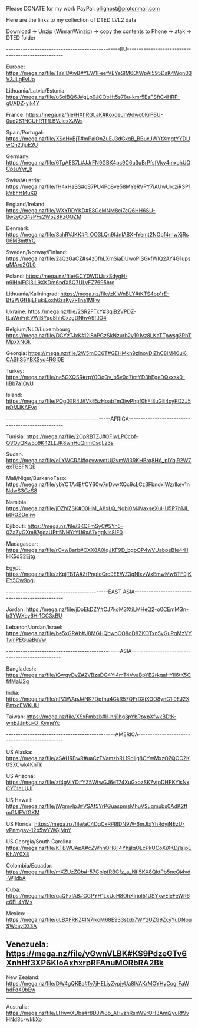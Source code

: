 Please DONATE for my work 
PayPal: ollighost@protonmail.com


Here are the links to my collection of DTED LVL2 data

Download -> Unzip (Winrar/Winzip) -> copy the contents to Phone -> atak -> DTED folder

------------------------------------------------EU---------------------------------------------------

Europe:                    https://mega.nz/file/TaYiDAwB#YEW1FeefVEYeSIM6OtWpAi595DsK4Wqn03V3JLgEvUo

Lithuania/Latvia/Estonia:  https://mega.nz/file/uSoiBQ6J#gLp9JCObHt5s78u-kmr5EaFSftC4HRP-gUADZ-yik4Y

France:                    https://mega.nz/file/HXhRGLaK#KoxdeJm9dwc0KrFBU-0ud2S1NCUhR1TfLBVJiexXJWs

Spain/Portugal:            https://mega.nz/file/XSoHyBjT#mPalOnZuEJ3dGxqB_BBuxJWYtXmgtYYDUwQn2JjuE2U

Germany:                   https://mega.nz/file/6TgAES7L#JJrFN9GBK4ps9C6u3uBrPfsfVky4mxohUQCpsuYyr_k

Swiss/Austria:             https://mega.nz/file/fH4xHaSS#qB7PU4Po8ve58MYeRVPY7iAUwUrcziRSP1kVEFHMuX0

England/Ireland:          https://mega.nz/file/WXYRDYKD#E8CcMNM8ci7cQ6HH6SU-tlwzyQQ4sPFs2W5z8PzOQZM

Denmark:                  https://mega.nz/file/SahRVJKK#R_OO3LQn9fJnIABXHYemt2NOpf4rnwXjRs06MBmttYQ

Sweden/Norway/Finland:    https://mega.nz/file/2aQzGaCZ#s4z0fhLXmSiaDUwoPISGkfWIQ2AY4G1upsgMAro2QL0

Poland:                   https://mega.nz/file/GCY0WDiJ#xSdygH-n9lHoIFGj3lL9XKDm6pdX5Q7ULyFZ7695hrc

Lithuania/Kaliningrad:    https://mega.nz/file/zKIWnBLY#tKTS4op1rE-Bf2WGfHijEFukjEoxh6zsKy7xTna1MFw

Ukraine:                   https://mega.nz/file/2SR2FTxY#3qiB2VPDZ-ILaWnFnEVWiBYqoShhCxzgDNhyA9ftlO4

Belgium/NLD/Luxembourg    https://mega.nz/file/DCYzTJxK#l2i8nPGzSkNzurb2y191vz8LKaTTpwsg3RbTMpxXNGk

Georgia:                  https://mega.nz/file/2W5mCC6T#GEHMkn9zInovDiZhC8iM40uK-CAShS5YBXSyd4RGI0E

Turkey:                   https://mega.nz/file/ne5GXQSR#rpY0OoQv_b5v0d7iptYD3hEgeDQxxsk0-IiBb7a1OyU

Island:                   https://mega.nz/file/POg0XR4J#VkE5zHoabTm3jwPhpf0hFI8uGE4oyKDZJ5pOMJKAEvc

--------------------------------------------AFRICA--------------------------------------------------

Tunisia:                   https://mega.nz/file/2OpRBTZJ#OFIwLPCcbf-QVQvQKw5o9K42LLJK8wnHoQnmOsqLz3s

Sudan:                     https://mega.nz/file/eLYWCRAI#qcvwwdtUj2vmWi3RKHBrq8HA_pIYqiR2W7qxTB5FNQE

Mali/Niger/BurkanoFaso:    https://mega.nz/file/ybYCTA4B#CY60w7nDvwXQc9cLCz3FbndxiWzrlkev1nNdwS3GzS8

Namibia:                  https://mega.nz/file/jDZhlZSK#00HM_A8xLQ_Ngbi0MJVaxseXuHU5P7h1JLbtROZOmiw

Djibouti:                 https://mega.nz/file/3KQFmSyC#5Yn5-0ZaZyGXm87gdaUEtt5NHYrYU6xA7xgqNis8IE0

Madagascar:               https://mega.nz/file/rOxwBarb#OXX8A0IqJKF9D_bgbOP4wVUabpeBIe4rHHK5d32Ejtg

Egypt:                    https://mega.nz/file/zKpjTBTA#ZfPngIoCrc9EEWZ3gNlxvWxEmwMw8TF9jKFY5Cw9pgI

-------------------------------------------EAST ASIA------------------------------------------------

Jordan:                    https://mega.nz/file/jDoEkDZY#CJ7koM3XtiLMHeQ2-o0CEmMGn-b3YWXey6Hr1GC3xBU

Lebanon/Jordan/Israel:     https://mega.nz/file/be5xGRAb#J8MGHQbwoCO8oD8ZKOTxn5yGuPqMzVY1vmPEGuaBuVw

------------------------------------------------ASIA------------------------------------------------

Bangladesh:               https://mega.nz/file/iGwgyDyZ#2VBzaDG4Yl4mT4VvaBpYB2rkgaHYIl6tK5CfifMaU2g

India:                    https://mega.nz/file/nPZlWApJ#NK7Dpfhu4GkR57QFrDXjXOO8ynG1i9EJ2XPmxcEWKUU

Taiwan:                   https://mega.nz/file/XSxFmbzb#lI-hrj1hg3pYbRpxpXfwkBDtK-wnEJJn6q-O_KymeYc

----------------------------------------------AMERICA----------------------------------------------

US Alaska:                https://mega.nz/file/aSAURBwR#uaCzTVamzbRL19dIig8CYwMxzOZQOC2K0SXCwk4KnTk

US Arizona:               https://mega.nz/file/zf4gVIYD#YZ5WtwGJ6eT74XuGxozSK7vtpDHPKYisNxGYCIdLUJI

US Hawaii:                https://mega.nz/file/jWgmyIpJ#VSAf5YrPGuaspmsMhuVSuqmubs0AdK2ffmGfJEVfGKM

US Florida:               https://mega.nz/file/aC4DgCxR#l8DN9W-6mJbjYhRdyiNEzU-vPnmgav-12b5wYWGjMnY

US Georgia/South Carolina:  https://mega.nz/file/KTBWUApA#cZWnnOH8jl4YhjjIqOLcPkUCoXjXKDj1sjpEKhAY0X8

Colombia/Ecuador:         https://mega.nz/file/mXZUzZQb#-57CplpfRBCfz_a_Nfj5KX8QktPb5neQj4vd-WjIdbA

Cuba:                     https://mega.nz/file/qaQFxIAB#CGPYH1LxUcH8OhXlriol51USYxwEleFeWR6c6EL4YMs

Mexico:                   https://mega.nz/file/uLBXFRKZ#IN7lkoM68E933stxb7WYzUZG9ZcyYuDNpuSWcayD33A

Venezuela:                https://mega.nz/file/yGwnVLBK#KS9PdzeGTv6XnhHf3XP6KIoAxhxrpRFAnuMORbRA2Bk
---------------------------------------------------------------------------------------------------

New Zealand:              https://mega.nz/file/DW4gQKBa#fy7jHELiyZvpjyUa8lVAKrMOYHyCogrFaWhdFd49bEw

---------------------------------------------------------------------------------------------------

Australia:                https://mega.nz/file/LHwwXDba#r8DJW8b_AHvzhRsnW9rOH3Ami2yuRf9vHNd3c-wkkXo
